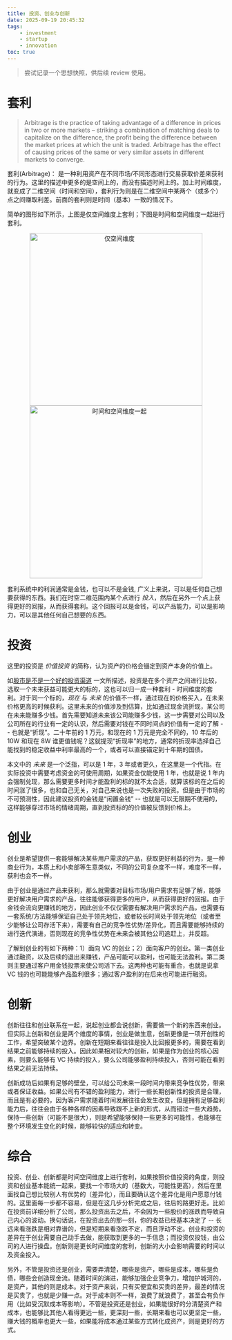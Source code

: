 ```yaml
---
title: 投资、创业与创新
date: 2025-09-19 20:45:32
tags:
    - investment
    - startup
    - innovation
toc: true
---
```


> 尝试记录一个思想快照，供后续 review 使用。

# 套利
> Arbitrage is the practice of taking advantage of a difference in prices in two or more markets – striking a combination of matching deals to capitalize on the difference, the profit being the difference between the market prices at which the unit is traded. Arbitrage has the effect of causing prices of the same or very similar assets in different markets to converge.

套利(Arbitrage)： 是一种利用资产在不同市场/不同形态进行交易获取价差来获利的行为。这里的描述中更多的是空间上的，而没有描述时间上的。加上时间维度，就变成了二维空间（时间和空间），套利行为则是在二维空间中某两个（或多个）点之间赚取利差。前面的套利则是时间（基本）一致的情况下。

<!--more-->

简单的图形如下所示，上图是仅空间维度上套利；下图是时间和空间维度一起进行套利。

<div style="text-align: center;">
<img src="https://raw.githubusercontent.com/klion26/ImageRepo/master/202509111518153.png" alt="仅空间维度" width="400" inline-block/><img src="https://raw.githubusercontent.com/klion26/ImageRepo/master/202509111518647.png" alt="时间和空间维度一起" width="400" inline-block/>
</div>

套利系统中的利润通常是金钱，也可以不是金钱, 广义上来说，可以是任何自己想要获得的东西。我们在时空二维范围内某个点进行 *投入*，然后在另外一个点上获得更好的回报，从而获得套利。这个回报可以是金钱，可以产品能力，可以是影响力，可以是其他任何自己想要的东西。

# 投资
这里的投资是 *价值投资* 的简称，认为资产的价格会锚定到资产本身的价值上。

如[股市是不是一个好的投资渠道](https://mp.weixin.qq.com/s/MoGZimAdRqB-fWUWcMSqVQ) 一文所描述，投资是在多个资产之间进行比较，选取一个未来获益可能更大的标的，这也可以归一成一种套利 - 时间维度的套利。对于同一个标的，*现在* 与 *未来* 的价值不一样，通过现在的价格买入，在未来价格更高的时候获利。这里未来的价值涉及到估算，比如通过现金流折现，某公司在未来能赚多少钱。首先需要知道未来该公司能赚多少钱，这一步需要对公司以及公司所在的行业有一定的认识，然后需要对钱在不同时间点的价值有一定的了解 -- 也就是“折现”。二十年前的 1 万元，和现在的 1 万元是完全不同的，10 年后的 10W 和现在 8W 谁更值钱呢？这就提现“折现率”的地方，通常的折现率选择自己能找到的稳定收益中利率最高的一个，或者可以直接锚定到十年期的国债。

本文中的 *未来* 是一个泛指，可以是 1 年，3 年或者更久，在这里是一个代指。在实际投资中需要考虑资金的可使用周期，如果资金仅能使用 1 年，也就是说 1 年内会强制兑现，那么需要更多时间才能盈利的标的就不太合适，就算该标的在之后的时间涨了很多，也和自己无关，对自己来说也是一次失败的投资。但是由于市场的不可预测性，因此建议投资的金钱是“闲置金钱” -- 也就是可以无限期不使用的，这样能够穿过市场的情绪周期，直到投资标的的价值被反馈到价格上。


# 创业

创业是希望提供一套能够解决某些用户需求的产品，获取更好利益的行为，是一种商业行为，本质上和小卖部等生意类似，不同的公司复杂度不一样，难度不一样，获利也会不一样。

由于创业是通过产品来获利，那么就需要对目标市场/用户需求有足够了解，能够更好解决用户需求的产品，往往能够获得更多的用户，从而获得更好的回报。由于金钱会流向更赚钱的地方，因此创业不仅仅需要有解决用户需求的产品，也需要有一套系统/方法能够保证自己处于领先地位，或者较长时间处于领先地位（或者至少能够让公司存活下来），需要有自己的竞争性优势/差异化，而且需要能够持续的进行迭代演进，否则现在的竞争性优势在未来会被其他公司追赶上，并反超。

了解到创业的有如下两种：1）面向 VC 的创业；2）面向客户的创业。第一类创业通过融资，以及后续的退出来赚钱，产品可能可以盈利，也可能无法盈利。第二类则主要通过客户用金钱投票来使公司活下去。这两种也可能有重合，也就是说拿 VC 钱的也可能能够产品盈利很多；通过客户盈利的在后来也可能进行融资。

# 创新

创新往往和创业联系在一起，说起创业都会说创新，需要做一个新的东西来创业。但实际上创新和创业是两个维度的事情，创业是做生意，创新更像是一项开创性的工作，希望突破某个边界。创新在短期来看往往是投入比回报更多的，需要在看到结果之前能够持续的投入。因此如果相对较大的创新，如果是作为创业的核心因素，则要么能够有 VC 持续的投入，要么公司能够盈利持续投入，否则可能在看到结果之前无法持续。

创新成功后如果有足够的壁垒，可以给公司未来一段时间内带来竞争性优势，带来或者保证收益。如果公司有不错的盈利能力，进行一些长期创新性的投资是合理，而且是有必要的，因为客户需求随着时间发展往往会发生改变，但是拥有足够盈利能力后，往往会由于各种各样的因素导致跟不上新的形式，从而错过一些大趋势。保持一些创新（可能不是很大），则是希望能够保持一些更多的可能性，也能够在整个环境发生变化的时候，能够较快的适应和转变。

# 综合

投资、创业、创新都是时间空间维度上进行套利，如果按照价值投资的角度，则投资和创业基本能统一起来，要找一个市场大的（基数大，可能性更高），然后在里面找自己想比较别人有优势的（差异化），而且要确认这个差异化是用户愿意付钱的。这里面每一步都不容易，但是在这几步分析完成之后，往后的路更好走。比如在投资前详细分析了公司，那么投资出去之后，不会因为一些股价的涨跌而导致自己内心的波动。换句话说，在投资出去的那一刻，你的收益已经基本决定了 -- 长远来看涨跌是相对靠谱的，但是短期来看涨跌不定，而且浮动不定。创业和投资的差异在于创业需要自己动手去做，能获取到更多的一手信息；而投资仅投钱，由公司的人进行操盘。创新则是更长时间维度的套利，创新的大小会影响需要的时间以及资金投入。

另外，不管是投资还是创业，需要弄清楚，哪些是资产，哪些是成本，哪些是负债，哪些会创造现金流。随着时间的演进，能够加强企业竞争力，增加护城河的，是资产，其他的则是成本。对于资产来说，只有买便宜和买贵的差异，最差的情况是买贵了，也就是少赚一点。对于成本则不一样，浪费了就浪费了，甚至会有负作用（比如受沉默成本等影响）。不管是投资还是创业，如果能很好的分清楚资产和成本，也能够比其他人看得更远一些，更深刻一些，长期来看也可以更坚定一些，赚大钱的概率也更大一些，如果能将成本通过某些方式转化成资产，则是更好的方式。
